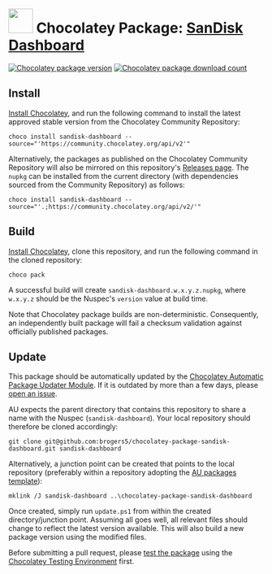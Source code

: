 ﻿# <img src="https://cdn.jsdelivr.net/gh/brogers5/chocolatey-package-sandisk-dashboard@ef302252ab8abcde52dfb74721cca2da24a9c42f/sandisk-dashboard.png" width="48" height="48"/> Chocolatey Package: [SanDisk Dashboard](https://community.chocolatey.org/packages/sandisk-dashboard)

[![Chocolatey package version](https://img.shields.io/chocolatey/v/sandisk-dashboard.svg)](https://community.chocolatey.org/packages/sandisk-dashboard)
[![Chocolatey package download count](https://img.shields.io/chocolatey/dt/sandisk-dashboard.svg)](https://community.chocolatey.org/packages/sandisk-dashboard)

## Install

[Install Chocolatey](https://chocolatey.org/install), and run the following command to install the latest approved stable version from the Chocolatey Community Repository:

```shell
choco install sandisk-dashboard --source="'https://community.chocolatey.org/api/v2'"
```

Alternatively, the packages as published on the Chocolatey Community Repository will also be mirrored on this repository's [Releases page](https://github.com/brogers5/chocolatey-package-sandisk-dashboard/releases). The `nupkg` can be installed from the current directory (with dependencies sourced from the Community Repository) as follows:

```shell
choco install sandisk-dashboard --source="'.;https://community.chocolatey.org/api/v2/'"
```

## Build

[Install Chocolatey](https://chocolatey.org/install), clone this repository, and run the following command in the cloned repository:

```shell
choco pack
```

A successful build will create `sandisk-dashboard.w.x.y.z.nupkg`, where `w.x.y.z` should be the Nuspec's `version` value at build time.

Note that Chocolatey package builds are non-deterministic. Consequently, an independently built package will fail a checksum validation against officially published packages.

## Update

This package should be automatically updated by the [Chocolatey Automatic Package Updater Module](https://github.com/majkinetor/au). If it is outdated by more than a few days, please [open an issue](https://github.com/brogers5/chocolatey-package-wd-dashboard/issues).

AU expects the parent directory that contains this repository to share a name with the Nuspec (`sandisk-dashboard`). Your local repository should therefore be cloned accordingly:

```shell
git clone git@github.com:brogers5/chocolatey-package-sandisk-dashboard.git sandisk-dashboard
```

Alternatively, a junction point can be created that points to the local repository (preferably within a repository adopting the [AU packages template](https://github.com/majkinetor/au-packages-template)):

```shell
mklink /J sandisk-dashboard ..\chocolatey-package-sandisk-dashboard
```

Once created, simply run `update.ps1` from within the created directory/junction point. Assuming all goes well, all relevant files should change to reflect the latest version available. This will also build a new package version using the modified files.

Before submitting a pull request, please [test the package](https://docs.chocolatey.org/en-us/community-repository/moderation/package-verifier#steps-for-each-package) using the [Chocolatey Testing Environment](https://github.com/chocolatey-community/chocolatey-test-environment) first.
